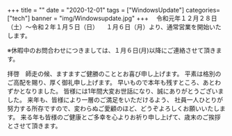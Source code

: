 +++
title = ""
date = "2020-12-01"
tags = ["WindowsUpdate"]
categories=["tech"]
banner = "img/Windowsupdate.jpg"
+++
　令和元年１２月２８日（土）～令和２年１月５日（日）
　１月６日（月）より、通常営業を開始いたします。
<!--more-->
※休暇中のお問合わせにつきましては、１月６日(月)以降にご連絡させて頂きます。


拝啓　師走の候、ますますご健勝のこととお喜び申し上げます。
平素は格別のご高配を賜り、厚く御礼申し上げます。
早いもので本年も残すところ、あとわずかとなりました。
皆様には1年間大変お世話になり、誠にありがとうございました。
来年も、皆様により一層のご満足をいただけるよう、
社員一人ひとりが努力する所存ですので、変わらぬご愛顧のほど、どうぞよろしくお願いいたします。
来る年も皆様のご健康とご多幸を心よりお祈り申し上げて、歳末のご挨拶とさせて頂きます。